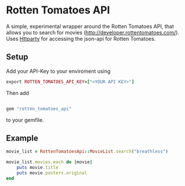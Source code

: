 Rotten Tomatoes API
===================

A simple, experimental wrapper around the Rotten Tomatoes API, that allows you to search for movies (http://developer.rottentomatoes.com/).
Uses [Httparty](https://github.com/jnunemaker/httparty) for accessing the json-api for Rotten Tomatoes.


Setup
-----

Add your API-Key to your enviroment using

```ruby
export ROTTEN_TOMATOES_API_KEY=["<YOUR API KEY>"]

```

Then add

```ruby

gem "rotten_tomatoes_api"
```
to your gemfile.

Example
------
```ruby
movie_list = RottenTomatoesApi::MovieList.search("breathless")

movie_list.movies.each do |movie|
    puts movie.title
    puts movie.posters.original
end
```


